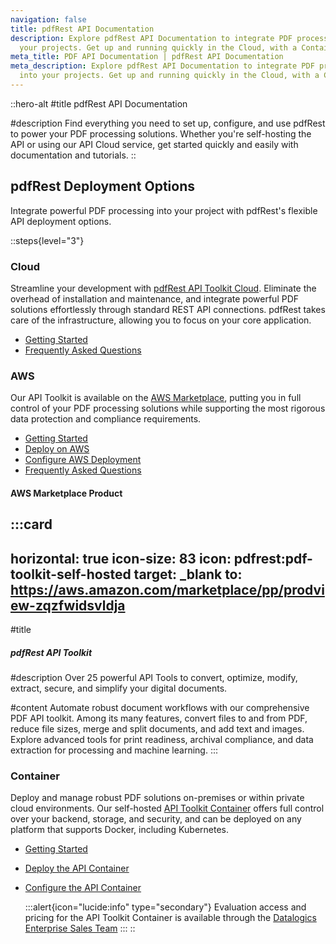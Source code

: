 ```yaml
---
navigation: false
title: pdfRest API Documentation
description: Explore pdfRest API Documentation to integrate PDF processing into
  your projects. Get up and running quickly in the Cloud, with a Container, and on AWS.
meta_title: PDF API Documentation | pdfRest API Documentation
meta_description: Explore pdfRest API Documentation to integrate PDF processing
  into your projects. Get up and running quickly in the Cloud, with a Container, and on AWS.
---
```


::hero-alt
#title
pdfRest API Documentation

#description
Find everything you need to set up, configure, and use pdfRest to power your PDF processing solutions. Whether you're self-hosting the API or using our API Cloud service, get started quickly and easily with documentation and tutorials.
::

## pdfRest Deployment Options

Integrate powerful PDF processing into your project with pdfRest's flexible API deployment options.

::steps{level="3"}
### Cloud

Streamline your development with [pdfRest API Toolkit Cloud](https://pdfrest.com/products/cloud-api/). Eliminate the overhead of installation and maintenance, and integrate powerful PDF solutions effortlessly through standard REST API connections. pdfRest takes care of the infrastructure, allowing you to focus on your core application.

- [Getting Started](/pdfrest-api-toolkit-cloud/getting-started/)
- [Frequently Asked Questions](/pdfrest-api-toolkit-cloud/frequently-asked-questions/)

### AWS

Our API Toolkit is available on the [AWS Marketplace](https://aws.amazon.com/marketplace/search/results?searchTerms=pdfrest), putting you in full control of your PDF processing solutions while supporting the most rigorous data protection and compliance requirements.

- [Getting Started](/pdfrest-api-toolkit-on-aws/getting-started/)
- [Deploy on AWS](/pdfrest-api-toolkit-on-aws/deploy-on-aws/)
- [Configure AWS Deployment](/pdfrest-api-toolkit-on-aws/configure-aws-deployment/)
- [Frequently Asked Questions](/pdfrest-api-toolkit-on-aws/faq/)

#### AWS Marketplace Product

  :::card
  ---
  horizontal: true
  icon-size: 83
  icon: pdfrest:pdf-toolkit-self-hosted
  target: _blank
  to: https://aws.amazon.com/marketplace/pp/prodview-zqzfwidsvldja
  ---
  #title
  ##### pdfRest API Toolkit
  
  #description
  Over 25 powerful API Tools to convert, optimize, modify, extract, secure, and simplify your digital documents.
  
  #content
  Automate robust document workflows with our comprehensive PDF API toolkit. Among its many features, convert files to and from PDF, reduce file sizes, merge and split documents, and add text and images. Explore advanced tools for print readiness, archival compliance, and data extraction for processing and machine learning.
  :::


### Container

Deploy and manage robust PDF solutions on-premises or within private cloud environments. Our self-hosted [API Toolkit Container](https://pdfrest.com/products/pdf-toolkit-container-api/) offers full control over your backend, storage, and security, and can be deployed on any platform that supports Docker, including Kubernetes.

- [Getting Started](/pdfrest-api-toolkit-container/getting-started/)
- [Deploy the API Container](/pdfrest-api-toolkit-container/deploy-container-api/)
- [Configure the API Container](/pdfrest-api-toolkit-container/configure-container-api/)

  :::alert{icon="lucide:info" type="secondary"}
  Evaluation access and pricing for the API Toolkit Container is available through the [Datalogics Enterprise Sales Team](mailto\:sales@datalogics.com?subject=pdfRest%20Container%20API%20Inquiry)
  :::
::
